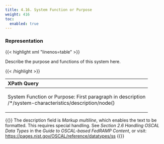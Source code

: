 ```yaml
---
title: 4.16. System Function or Purpose
weight: 416
toc:
  enabled: true
---
```


### **Representation**

{{< highlight xml "linenos=table" >}}
   <system-characteristics>
      <!-- system-name, system-name-short -->
      <description>
         <p>Describe the purpose and functions of this system here.</p>
      </description>
      <!-- prop, link, date-authorized -->
   </system-characteristics>
{{< /highlight >}}


|**XPath Query**|
| :- |
|<p>System Function or Purpose: First paragraph in description<br>/\*/system-characteristics/description/node()</p><p></p>|

{{<callout>}}
The description field is *Markup multiline*, which enables the text to be formatted. This requires special handling. See *Section 2.6 Handling OSCAL Data Types* in the *Guide to OSCAL-based FedRAMP Content*, or visit:
<https://pages.nist.gov/OSCAL/reference/datatypes/ss>
{{</callout>}}